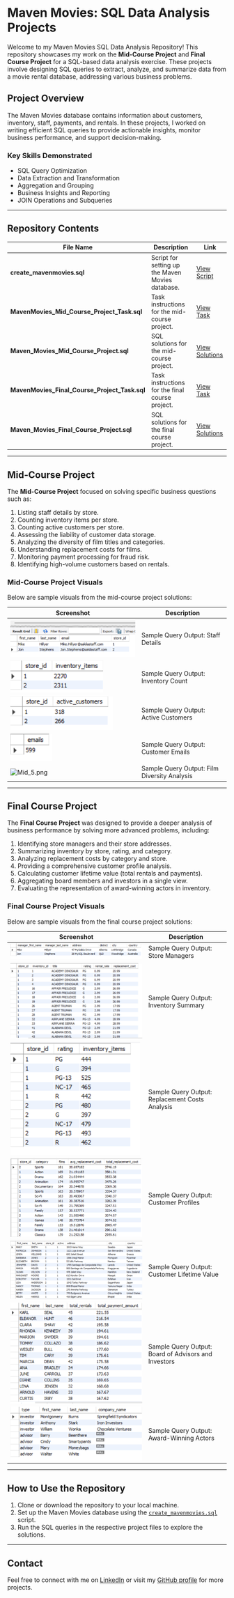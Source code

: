 # Maven Movies: SQL Data Analysis Projects

Welcome to my Maven Movies SQL Data Analysis Repository! This repository showcases my work on the **Mid-Course Project** and **Final Course Project** for a SQL-based data analysis exercise. These projects involve designing SQL queries to extract, analyze, and summarize data from a movie rental database, addressing various business problems.

## Project Overview

The Maven Movies database contains information about customers, inventory, staff, payments, and rentals. In these projects, I worked on writing efficient SQL queries to provide actionable insights, monitor business performance, and support decision-making.

### **Key Skills Demonstrated**
- SQL Query Optimization
- Data Extraction and Transformation
- Aggregation and Grouping
- Business Insights and Reporting
- JOIN Operations and Subqueries

---

## Repository Contents

| File Name | Description | Link |
|-----------|-------------|------|
| **create_mavenmovies.sql** | Script for setting up the Maven Movies database. | [View Script](https://github.com/mdalhasanbappy/Portfolios/blob/main/MYSQL/Maven%20MYSQL%20Data%20Analysis/create_mavenmovies.sql) |
| **MavenMovies_Mid_Course_Project_Task.sql** | Task instructions for the mid-course project. | [View Task](https://github.com/mdalhasanbappy/Portfolios/blob/main/MYSQL/Maven%20MYSQL%20Data%20Analysis/MavenMovies_Mid_Course_Project_Task.sql) |
| **Maven_Movies_Mid_Course_Project.sql** | SQL solutions for the mid-course project. | [View Solutions](https://github.com/mdalhasanbappy/Portfolios/blob/main/MYSQL/Maven%20MYSQL%20Data%20Analysis/Maven_Movies_Mid_Course_Project.sql) |
| **MavenMovies_Final_Course_Project_Task.sql** | Task instructions for the final course project. | [View Task](https://github.com/mdalhasanbappy/Portfolios/blob/main/MYSQL/Maven%20MYSQL%20Data%20Analysis/MavenMovies_Final_Course_Project_Task.sql) |
| **Maven_Movies_Final_Course_Project.sql** | SQL solutions for the final course project. | [View Solutions](https://github.com/mdalhasanbappy/Portfolios/blob/main/MYSQL/Maven%20MYSQL%20Data%20Analysis/Maven_Movies_Final_Course_Project.sql) |

---

## Mid-Course Project

The **Mid-Course Project** focused on solving specific business questions such as:
1. Listing staff details by store.
2. Counting inventory items per store.
3. Counting active customers per store.
4. Assessing the liability of customer data storage.
5. Analyzing the diversity of film titles and categories.
6. Understanding replacement costs for films.
7. Monitoring payment processing for fraud risk.
8. Identifying high-volume customers based on rentals.

### **Mid-Course Project Visuals**
Below are sample visuals from the mid-course project solutions:

| Screenshot | Description |
|------------|-------------|
| ![Mid_1.png](https://github.com/mdalhasanbappy/Portfolios/blob/main/MYSQL/Maven%20MYSQL%20Data%20Analysis/Asset/Mid_1.png) | Sample Query Output: Staff Details |
| ![Mid_2.png](https://github.com/mdalhasanbappy/Portfolios/blob/main/MYSQL/Maven%20MYSQL%20Data%20Analysis/Asset/Mid_2.png) | Sample Query Output: Inventory Count |
| ![Mid_3.png](https://github.com/mdalhasanbappy/Portfolios/blob/main/MYSQL/Maven%20MYSQL%20Data%20Analysis/Asset/Mid_3.png) | Sample Query Output: Active Customers |
| ![Mid_4.png](https://github.com/mdalhasanbappy/Portfolios/blob/main/MYSQL/Maven%20MYSQL%20Data%20Analysis/Asset/Mid_4.png) | Sample Query Output: Customer Emails |
| ![Mid_5.png](https://github.com/mdalhasanbappy/Portfolios/blob/main/MYSQL/Maven%20MYSQL%20Data%20Analysis/Asset/Mid_5.png) | Sample Query Output: Film Diversity Analysis |

---

## Final Course Project

The **Final Course Project** was designed to provide a deeper analysis of business performance by solving more advanced problems, including:
1. Identifying store managers and their store addresses.
2. Summarizing inventory by store, rating, and category.
3. Analyzing replacement costs by category and store.
4. Providing a comprehensive customer profile analysis.
5. Calculating customer lifetime value (total rentals and payments).
6. Aggregating board members and investors in a single view.
7. Evaluating the representation of award-winning actors in inventory.

### **Final Course Project Visuals**
Below are sample visuals from the final course project solutions:

| Screenshot | Description |
|------------|-------------|
| ![Final_1.png](https://github.com/mdalhasanbappy/Portfolios/blob/main/MYSQL/Maven%20MYSQL%20Data%20Analysis/Asset/Final_1.png) | Sample Query Output: Store Managers |
| ![Final_2.png](https://github.com/mdalhasanbappy/Portfolios/blob/main/MYSQL/Maven%20MYSQL%20Data%20Analysis/Asset/Final_2.png) | Sample Query Output: Inventory Summary |
| ![Final_3.png](https://github.com/mdalhasanbappy/Portfolios/blob/main/MYSQL/Maven%20MYSQL%20Data%20Analysis/Asset/Final_3.png) | Sample Query Output: Replacement Costs Analysis |
| ![Final_4.png](https://github.com/mdalhasanbappy/Portfolios/blob/main/MYSQL/Maven%20MYSQL%20Data%20Analysis/Asset/Final_4.png) | Sample Query Output: Customer Profiles |
| ![Final_5.png](https://github.com/mdalhasanbappy/Portfolios/blob/main/MYSQL/Maven%20MYSQL%20Data%20Analysis/Asset/Final_5.png) | Sample Query Output: Customer Lifetime Value |
| ![Final_6.png](https://github.com/mdalhasanbappy/Portfolios/blob/main/MYSQL/Maven%20MYSQL%20Data%20Analysis/Asset/Final_6.png) | Sample Query Output: Board of Advisors and Investors |
| ![Final_7.png](https://github.com/mdalhasanbappy/Portfolios/blob/main/MYSQL/Maven%20MYSQL%20Data%20Analysis/Asset/Final_7.png) | Sample Query Output: Award-Winning Actors |

---

## How to Use the Repository
1. Clone or download the repository to your local machine.
2. Set up the Maven Movies database using the [`create_mavenmovies.sql`](https://github.com/mdalhasanbappy/Portfolios/blob/main/MYSQL/Maven%20MYSQL%20Data%20Analysis/create_mavenmovies.sql) script.
3. Run the SQL queries in the respective project files to explore the solutions.

---

## Contact

Feel free to connect with me on [LinkedIn](https://www.linkedin.com/in/mdalhasanbappy/) or visit my [GitHub profile](https://github.com/mdalhasanbappy/) for more projects.
